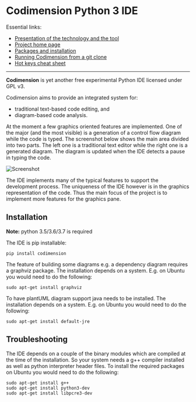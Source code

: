 # Codimension Python 3 IDE

Essential links:

- [Presentation of the technology and the tool](http://codimension.org/documentation/technologypresentation/)
- [Project home page](http://codimension.org/)
- [Packages and installation](http://codimension.org/download/linuxdownload.html)
- [Running Codimension from a git clone](http://codimension.org/download/runfromgit.html)
- [Hot keys cheat sheet](http://codimension.org/documentation/cheatsheet.html)

---

**Codimension** is yet another free experimental Python IDE licensed under GPL v3.

Codimension aims to provide an integrated system for:

- traditional text-based code editing, and
- diagram-based code analysis.

At the moment a few graphics oriented features are implemented.
One of the major (and the most visible) is a generation of a control flow diagram
while the code is typed. The screenshot below shows the main area divided into two parts.
The left one is a traditional text editor while the right one is a generated diagram.
The diagram is updated when the IDE detects a pause in typing the code.

![Screenshot](http://codimension.org/assets/cdm/images/habr/overviewSmall.png "Screenshot")


The IDE implements many of the typical features to support the development process.
The uniqueness of the IDE however is in the graphics representation of the code.
Thus the main focus of the project is to implement more features for the graphics pane.


## Installation

**Note:** python 3.5/3.6/3.7 is required

The IDE is pip installable:

```shell
pip install codimension
```

The feature of building some diagrams e.g. a dependency diagram requires a graphviz
package. The installation depends on a system. E.g. on Ubuntu you would need
to do the following:

```shell
sudo apt-get install graphviz
```

To have plantUML diagram support java needs to be installed. The installation depends
on a system. E.g. on Ubuntu you would need to do the following:


```shell
sudo apt-get install default-jre
```


## Troubleshooting

The IDE depends on a couple of the binary modules which are compiled at the
time of the installation. So your system needs a g++ compiler installed as well
as python interpreter header files. To install the required packages on Ubuntu you
would need to do the following:

```shell
sudo apt-get install g++
sudo apt-get install python3-dev
sudo apt-get install libpcre3-dev
```

